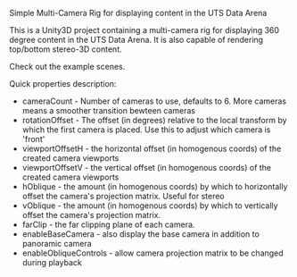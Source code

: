 Simple Multi-Camera Rig for displaying content in the UTS Data Arena

This is a Unity3D project containing a multi-camera rig for displaying 360 degree content in the UTS Data Arena. It is also capable of rendering top/bottom stereo-3D content.

Check out the example scenes.

Quick properties description:

 * cameraCount - Number of cameras to use, defaults to 6. More cameras means a smoother transition bewteen cameras
 * rotationOffset - The offset (in degrees) relative to the local transform by which the first camera is placed. Use this to adjust which camera is 'front'
 * viewportOffsetH - the horizontal offset (in homogenous coords) of the created camera viewports
 * viewportOffsetV - the vertical offset (in homogenous coords) of the created camera viewports
 * hOblique - the amount (in homogenous coords) by which to horizontally offset the camera's projection matrix. Useful for stereo
 * vOblique - the amount (in homogenous coords) by which to vertically offset the camera's projection matrix.
 * farClip - the far clipping plane of each camera.
 * enableBaseCamera - also display the base camera in addition to panoramic camera
 * enableObliqueControls - allow camera projection matrix to be changed during playback

